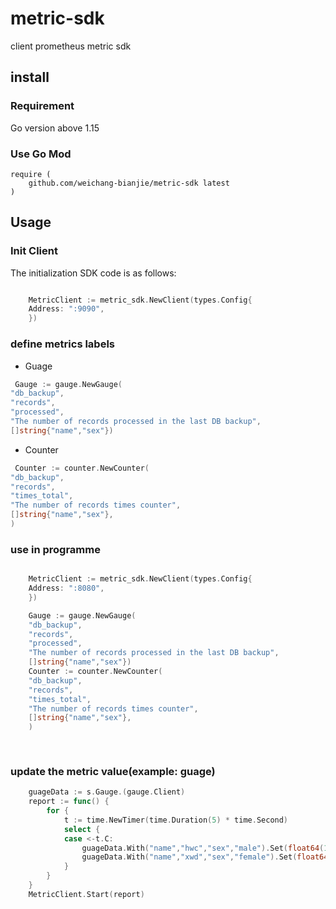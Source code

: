 # metric-sdk
client prometheus metric sdk

## install

### Requirement

Go version above 1.15

### Use Go Mod

```text
require (
    github.com/weichang-bianjie/metric-sdk latest
)
```

## Usage

### Init Client

The initialization SDK code is as follows:

```go

    MetricClient := metric_sdk.NewClient(types.Config{
    Address: ":9090",
    })

```

### define metrics labels
- Guage
```go
 Gauge := gauge.NewGauge(
"db_backup",
"records",
"processed",
"The number of records processed in the last DB backup",
[]string{"name","sex"})
```

- Counter
```go
 Counter := counter.NewCounter(
"db_backup",
"records",
"times_total",
"The number of records times counter",
[]string{"name","sex"},
)
```

### use in programme
```go

    MetricClient := metric_sdk.NewClient(types.Config{
    Address: ":8080",
    })

	Gauge := gauge.NewGauge(
	"db_backup",
	"records",
	"processed",
	"The number of records processed in the last DB backup",
	[]string{"name","sex"})
	Counter := counter.NewCounter(
	"db_backup",
	"records",
	"times_total",
	"The number of records times counter",
	[]string{"name","sex"},
	)
	
	

```
### update the metric value(example: guage)
```go
    guageData := s.Gauge.(gauge.Client)
    report := func() {
        for {
            t := time.NewTimer(time.Duration(5) * time.Second)
            select {
            case <-t.C:
                guageData.With("name","hwc","sex","male").Set(float64(1))
                guageData.With("name","xwd","sex","female").Set(float64(1))
            }
        }
    }
    MetricClient.Start(report)
```